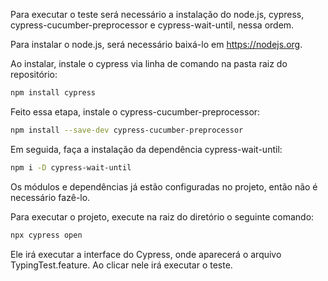 Para executar o teste será necessário a instalação do node.js, cypress, cypress-cucumber-preprocessor e cypress-wait-until, nessa ordem.

Para instalar o node.js, será necessário baixá-lo em https://nodejs.org.

Ao instalar, instale o cypress via linha de comando na pasta raiz do repositório:
```bash
npm install cypress
```

Feito essa etapa, instale o cypress-cucumber-preprocessor:
```bash
npm install --save-dev cypress-cucumber-preprocessor
```

Em seguida, faça a instalação da dependência cypress-wait-until:
```bash
npm i -D cypress-wait-until
```

Os módulos e dependências já estão configuradas no projeto, então não é necessário fazê-lo.

Para executar o projeto, execute na raiz do diretório o seguinte comando:
```bash
npx cypress open
```

Ele irá executar a interface do Cypress, onde aparecerá o arquivo TypingTest.feature. Ao clicar nele irá executar o teste.